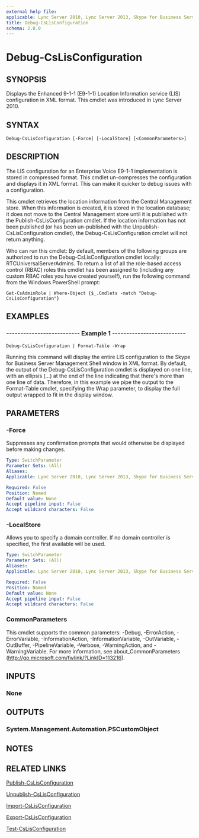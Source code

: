 ```yaml
---
external help file: 
applicable: Lync Server 2010, Lync Server 2013, Skype for Business Server 2015, Skype for Business Server 2019
title: Debug-CsLisConfiguration
schema: 2.0.0
---
```


# Debug-CsLisConfiguration

## SYNOPSIS
Displays the Enhanced 9-1-1 (E9-1-1) Location Information service (LIS) configuration in XML format.
This cmdlet was introduced in Lync Server 2010.


## SYNTAX

```
Debug-CsLisConfiguration [-Force] [-LocalStore] [<CommonParameters>]
```

## DESCRIPTION
The LIS configuration for an Enterprise Voice E9-1-1 implementation is stored in compressed format.
This cmdlet un-compresses the configuration and displays it in XML format.
This can make it quicker to debug issues with a configuration.

This cmdlet retrieves the location information from the Central Management store.
When this information is created, it is stored in the location database; it does not move to the Central Management store until it is published with the Publish-CsLisConfiguration cmdlet.
If the location information has not been published (or has been un-published with the Unpublish-CsLisConfiguration cmdlet), the Debug-CsLisConfiguration cmdlet will not return anything.

Who can run this cmdlet: By default, members of the following groups are authorized to run the Debug-CsLisConfiguration cmdlet locally: RTCUniversalServerAdmins.
To return a list of all the role-based access control (RBAC) roles this cmdlet has been assigned to (including any custom RBAC roles you have created yourself), run the following command from the Windows PowerShell prompt:

`Get-CsAdminRole | Where-Object {$_.Cmdlets -match "Debug-CsLisConfiguration"}`


## EXAMPLES

### -------------------------- Example 1 --------------------------
```
Debug-CsLisConfiguration | Format-Table -Wrap
```

Running this command will display the entire LIS configuration to the Skype for Business Server Management Shell window in XML format.
By default, the output of the Debug-CsLisConfiguration cmdlet is displayed on one line, with an ellipsis (…) at the end of the line indicating that there's more than one line of data.
Therefore, in this example we pipe the output to the Format-Table cmdlet, specifying the Wrap parameter, to display the full output wrapped to fit in the display window.


## PARAMETERS

### -Force
Suppresses any confirmation prompts that would otherwise be displayed before making changes.

```yaml
Type: SwitchParameter
Parameter Sets: (All)
Aliases: 
Applicable: Lync Server 2010, Lync Server 2013, Skype for Business Server 2015, Skype for Business Server 2019

Required: False
Position: Named
Default value: None
Accept pipeline input: False
Accept wildcard characters: False
```

### -LocalStore
Allows you to specify a domain controller.
If no domain controller is specified, the first available will be used.

```yaml
Type: SwitchParameter
Parameter Sets: (All)
Aliases: 
Applicable: Lync Server 2010, Lync Server 2013, Skype for Business Server 2015, Skype for Business Server 2019

Required: False
Position: Named
Default value: None
Accept pipeline input: False
Accept wildcard characters: False
```

### CommonParameters
This cmdlet supports the common parameters: -Debug, -ErrorAction, -ErrorVariable, -InformationAction, -InformationVariable, -OutVariable, -OutBuffer, -PipelineVariable, -Verbose, -WarningAction, and -WarningVariable. For more information, see about_CommonParameters (http://go.microsoft.com/fwlink/?LinkID=113216).

## INPUTS

### None

## OUTPUTS

### System.Management.Automation.PSCustomObject

## NOTES

## RELATED LINKS

[Publish-CsLisConfiguration](Publish-CsLisConfiguration.md)

[Unpublish-CsLisConfiguration](Unpublish-CsLisConfiguration.md)

[Import-CsLisConfiguration](Import-CsLisConfiguration.md)

[Export-CsLisConfiguration](Export-CsLisConfiguration.md)

[Test-CsLisConfiguration](Test-CsLisConfiguration.md)

